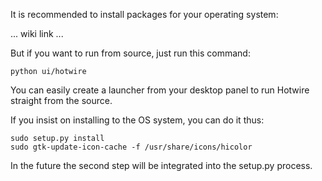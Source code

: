 It is recommended to install packages for your operating system:

... wiki link ...

But if you want to run from source, just run this command:

`python ui/hotwire`

You can easily create a launcher from your
desktop panel to run Hotwire straight from the source.

If you insist on installing to the OS system, you can do it thus:

    sudo setup.py install
    sudo gtk-update-icon-cache -f /usr/share/icons/hicolor

In the future the second step will be integrated into the setup.py process.

